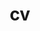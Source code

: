 ---
layout: page #cv
permalink: /assets/pdf/CV-13.pdf #/cv/
title: cv
nav: true
new_tab: true
nav_order: 5
---